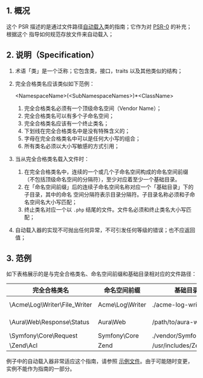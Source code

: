 ## 1. 概况

这个 PSR 描述的是通过文件路径[自动载入][]类的指南；它作为对 [PSR-0][] 的补充；根据这个
指导如何规范存放文件来自动载入；

## 2. 说明（Specification）

1. 术语「类」是一个泛称；它包含类，接口，traits 以及其他类似的结构；

2. 完全合格类名应该类似如下范例：

    \<NamespaceName>(\<SubNamespaceNames>)*\<ClassName>

    1. 完全合格类名必须有一个顶级命名空间（Vendor Name）；
    2. 完全合格类名可以有多个子命名空间；
    3. 完全合格类名应该有一个终止类名；
    4. 下划线在完全合格类名中是没有特殊含义的；
    5. 字母在完全合格类名中可以是任何大小写的组合；
    6. 所有类名必须以大小写敏感的方式引用；

3. 当从完全合格类名载入文件时：

    1. 在完全合格类名中，连续的一个或几个子命名空间构成的命名空间前缀（不包括顶级命名空间的分隔符），至少对应着至少一个基础目录。
    2. 在「命名空间前缀」后的连续子命名空间名称对应一个「基础目录」下的子目录，其中的命名
空间分隔符表示目录分隔符。子目录名称必须和子命名空间名大小写匹配；
    3. 终止类名对应一个以 `.php` 结尾的文件。文件名必须和终止类名大小写匹配；

4. 自动载入器的实现不可抛出任何异常，不可引发任何等级的错误；也不应返回值；

## 3. 范例

如下表格展示的是与完全合格类名、命名空间前缀和基础目录相对应的文件路径：

| 完全合格类名                    | 命名空间前缀       | 基础目录                 | 实际的文件路径
| ----------------------------- |--------------------|--------------------------|-------------------------------------------
| \Acme\Log\Writer\File_Writer  | Acme\Log\Writer    | ./acme-log-writer/lib/   | ./acme-log-writer/lib/File_Writer.php
| \Aura\Web\Response\Status     | Aura\Web           | /path/to/aura-web/src/   | /path/to/aura-web/src/Response/Status.php
| \Symfony\Core\Request         | Symfony\Core       | ./vendor/Symfony/Core/   | ./vendor/Symfony/Core/Request.php
| \Zend\Acl                     | Zend               | /usr/includes/Zend/      | /usr/includes/Zend/Acl.php

例子中的自动载入器非常适应这个指南，请参照 [示例文件][]。由于可能随时变更，实例不能作为指南的一部分。

[自动载入]: http://php.net/autoload
[PSR-0]: https://github.com/hfcorriez/fig-standards/tree/master/accepted/zh_CN/PSR-0.md
[示例文件]: http://www.php-fig.org/psr/psr-4/PSR-4-autoloader-examples.md
